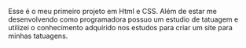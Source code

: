 
Esse é o meu primeiro projeto em Html e CSS.
Além de estar me desenvolvendo como programadora possuo um estudio de tatuagem e  utilizei o conhecimento adquirido nos estudos para criar um site para minhas tatuagens.

